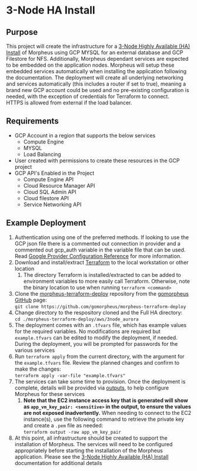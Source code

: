 # 3-Node HA Install

## Purpose

This project will create the infrastructure for a [3-Node Highly Available (HA) Install](https://docs.morpheusdata.com/en/latest/getting_started/installation/distributed/3node/3node.html) of Morpheus using GCP MYSQL for an external database and GCP Filestore for NFS.  Additionally, Morpheus dependant services are expected to be embedded on the application nodes.  Morpheus will setup these embedded services automatically when installing the application following the documentation.
The deployment will create all underlying networking and services automatically (this includes a router if set to true), meaning a brand new GCP account could be used and no pre-existing configuration is needed, with the exception of credentials for Terraform to connect.  
HTTPS is allowed from external if the load balancer. 

## Requirements

- GCP Account in a region that supports the below services   
  - Compute Engine
  - MYSQL
  - Load Balancing
- User created with permissions to create these resources in the GCP project
- GCP API's Enabled in the Project
  - Compute Engine API
  - Cloud Resource Manager API
  - Cloud SQL Admin API
  - Cloud filestore API
  - Service Networking API


## Example Deployment

1. Authentication using one of the preferred methods. If looking to use the GCP json file there is a commented out connection in provider and a commented out gcp_auth variable in the variable file that can be used. Read [Google Provider Configuration Reference](https://registry.terraform.io/providers/hashicorp/google/latest/docs/guides/provider_reference) for more information.
2. Download and install/extract [Terraform](https://www.terraform.io/downloads) to the local workstation or other location
   1. The directory Terraform is installed/extracted to can be added to environment variables to more easily call Terraform.  Otherwise, note the binary location to use when running `terraform <command>`
3. Clone the [morpheus-terraform-deploy](https://github.com/gomorpheus/morpheus-terraform-deploy) repository from the [gomorpheus GitHub](https://github.com/gomorpheus) page:  
`git clone https://github.com/gomorpheus/morpheus-terraform-deploy`
3. Change directory to the respository cloned and the Full HA directory:  
`cd ./morpheus-terraform-deploy/aws/3node_aurora`
1. The deployment comes with an `.tfvars` file, which has example values for the required variables.  No modifications are required but `example.tfvars` can be edited to modify the deployment, if needed.  During the deployment, you will be prompted for passwords for the various services
2. Run `terraform apply` from the current directory, with the argument for the `example.tfvars` file.  Review the planned changes and confirm to make the changes:  
`terraform apply -var-file "example.tfvars"`
6. The services can take some time to provision.  Once the deployment is complete, details will be provided via [outputs](https://www.terraform.io/language/values/outputs), to help configure Morpheus for these services
   1. **Note that the EC2 instance access key that is generated will show as `app_vm_key_pair: <sensitive>` in the output, to ensure the values are not exposed inadvertently.**  When needing to connect to the EC2 instance(s), use the following command to retrieve the private key and create a `.pem` file as needed:  
   `terraform output -raw app_vm_key_pair`
7. At this point, all infrastructure should be created to support the installation of Morpheus.  The services will need to be configured appropriately before starting the installation of the Morpheus application.  Please see the [3-Node Highly Available (HA) Install](https://docs.morpheusdata.com/en/latest/getting_started/installation/distributed/3node/3node.html) documentation for additional details